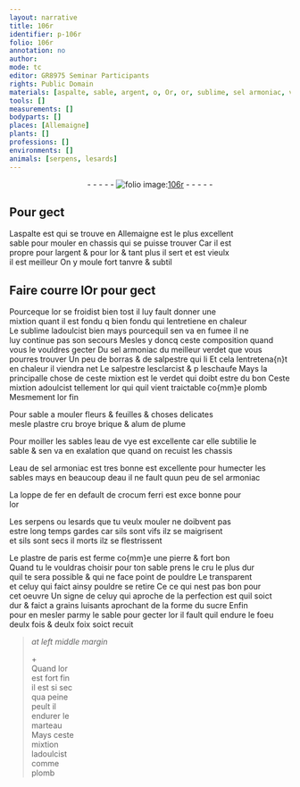 ```yaml
---
layout: narrative
title: 106r
identifier: p-106r
folio: 106r
annotation: no
author:
mode: tc
editor: GR8975 Seminar Participants
rights: Public Domain
materials: [aspalte, sable, argent, o, Or, or, sublime, sel armoniac, verdet, borras, salpestre, plastre, brique, alum de plume, sables, eau de vye, eau de sel armoniac, eau, loppe de fer, crocum ferri, plastre de paris, pierre, plomb]
tools: []
measurements: []
bodyparts: []
places: [Allemaigne]
plants: []
professions: []
environments: []
animals: [serpens, lesards]
---
```


<div class="folio" align="center">- - - - - <a href="http://gallica.bnf.fr/ark:/12148/btv1b10500001g/f217.image" target="_blank"><img src="https://cu-mkp.github.io/2017-workshop-edition/assets/photo-icon.png" alt="folio image: " style="display:inline-block; margin-bottom:-3px;"/>106r</a> - - - - - </div>  
  

## Pour gect

 
L<span class="m">aspalte</span> <span class="del">est</span> qui se trouve en <span class="pl">Allemaigne</span> est le plus excellent<br/> <span class="m">sable</span> pour mouler en chassis qui se puisse trouver Car il est<br/> propre pour l<span class="m">argent</span> & pour l<span class="m">o</span>r & tant plus il sert et est vieulx<br/> il est meilleur On y moule fort tanvre & subtil
 
 
  

## Faire courre l<span class="m">Or</span> pour gect

 
Pourceque l<span class="m">or</span> se froidist bien tost il luy fault donner une<br/> mixtion quant il est <span class="del">fondu q</span> bien fondu qui lentretiene en chaleur<br/> Le <span class="m">sublime</span> ladoulcist bien mays pourcequil sen va en fumee il ne<br/> luy continue pas son secours Mesles y doncq ceste composition quand<br/> vous le vouldres gecter Du <span class="m">sel armoniac</span> du meilleur <span class="m">verdet</span> que vous<br/> pourres trouver Un peu de <span class="m">borras</span> & de <span class="m">salpestre</span> <span class="del">qui li</span> Et cela lentretena{n}t<br/> en chaleur il viendra net Le <span class="m">salpestre</span> lesclarcist & <span class="del">p</span> leschaufe Mays la<br/> principalle chose de ceste mixtion est le <span class="m">verdet</span> qui doibt estre du bon Ceste<br/> mixtion adoulcist tellement l<span class="m">or</span> <span class="del">qui</span> quil vient traictable co{mm}e plomb Mesmement l<span class="m">or</span> fin
 
Pour <span class="m">sable</span> a mouler fleurs & feuilles & choses delicates<br/> mesle <span class="m">plastre</span> cru broye <span class="m">brique</span> & <span class="m">alum de plume</span>
 
Pour moiller les <span class="m">sables</span> l<span class="m">eau de vye</span> est excellente car elle subtilie le<br/> <span class="m">sable</span> & sen va en exalation <span class="del">que</span> quand on recuist les chassis
 
L<span class="m">eau de sel armoniac</span> est tres bonne est excellente pour humecter les<br/> <span class="m">sables</span> mays en beaucoup d<span class="m">eau</span> il ne fault quun peu de <span class="m">sel armoniac</span>
 
La <span class="m">loppe de fer</span> en default de <span class="m">crocum ferri</span> est <span class="del">exce</span> bonne pour<br/> l<span class="m">or</span>
 
Les <span class="al">serpens</span> ou <span class="al">lesards</span> que tu veulx mouler ne doibvent pas<br/> estre long temps gardes car sils sont vifs ilz se maigrisent<br/> et sils sont <span class="del">secs il</span> morts ilz se flestrissent
 
Le <span class="m">plastre de paris</span> est ferme co{mm}e une <span class="m">pierre</span> & fort bon<br/> Quand tu le vouldras choisir pour ton <span class="m">sable</span> prens le cru le plus dur<br/> quil te sera possible & qui ne face point de pouldre Le transparent<br/> et celuy qui faict ainsy pouldre se retire <span class="del">Ce</span> ce qui nest pas bon pour<br/> cet oeuvre Un signe de celuy qui aproche de la perfection est quil soict<br/> dur & faict a grains luisants aprochant de la forme du sucre Enfin<br/> pour en mesler parmy le <span class="m">sable</span> pour gecter l<span class="m">or</span> il fault quil endure le foeu<br/> deulx fois & deulx foix soict recuit
 
> *at left middle margin*
> 
> 
>   \+<br/> Quand l<span class="m">or</span><br/> est fort fin<br/> il est si sec<br/> qua peine<br/> peult il<br/> endurer le<br/> marteau<br/> Mays ceste<br/> mixtion<br/> ladoulcist<br/> comme<br/> <span class="m">plomb</span> 
 
